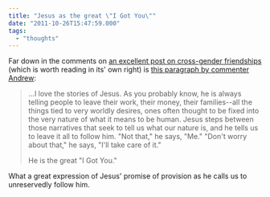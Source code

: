 ```yaml
---
title: "Jesus as the great \"I Got You\""
date: "2011-10-26T15:47:59.000"
tags: 
  - "thoughts"
---
```


Far down in the comments on [an excellent post on cross-gender friendships](http://blog.christianitytoday.com/women/2011/10/were_just_friends_no_really_1.html) (which is worth reading in its' own right) is [this paragraph by commenter Andrew](http://blog.christianitytoday.com/women/2011/10/were_just_friends_no_really_1.html#comment-554854):

> ...I love the stories of Jesus. As you probably know, he is always telling people to leave their work, their money, their families--all the things tied to very worldly desires, ones often thought to be fixed into the very nature of what it means to be human. Jesus steps between those narratives that seek to tell us what our nature is, and he tells us to leave it all to follow him. "Not that," he says, "Me." "Don't worry about that," he says, "I'll take care of it."
> 
> He is the great "I Got You."

What a great expression of Jesus' promise of provision as he calls us to unreservedly follow him.

